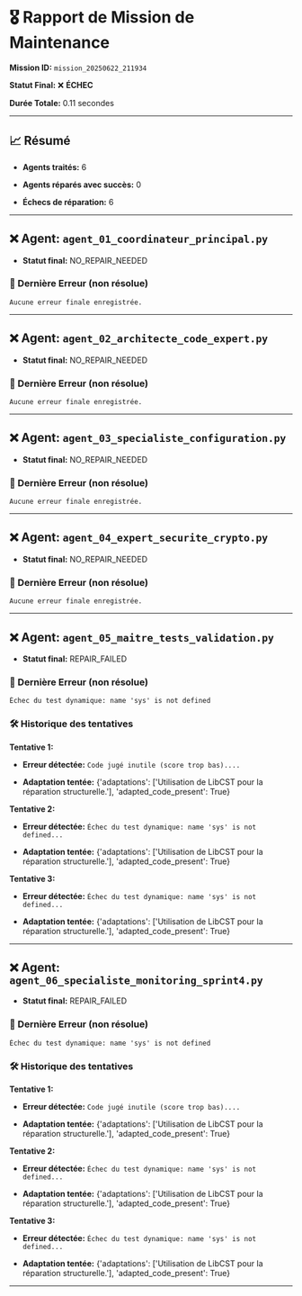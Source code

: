# 🎖️ Rapport de Mission de Maintenance

**Mission ID:** `mission_20250622_211934`

**Statut Final:** ❌ **ÉCHEC**

**Durée Totale:** 0.11 secondes

---

## 📈 Résumé

- **Agents traités:** 6

- **Agents réparés avec succès:** 0

- **Échecs de réparation:** 6

---

## ❌ Agent: `agent_01_coordinateur_principal.py`

- **Statut final:** NO_REPAIR_NEEDED

### 🛑 Dernière Erreur (non résolue)

```
Aucune erreur finale enregistrée.
```

---

## ❌ Agent: `agent_02_architecte_code_expert.py`

- **Statut final:** NO_REPAIR_NEEDED

### 🛑 Dernière Erreur (non résolue)

```
Aucune erreur finale enregistrée.
```

---

## ❌ Agent: `agent_03_specialiste_configuration.py`

- **Statut final:** NO_REPAIR_NEEDED

### 🛑 Dernière Erreur (non résolue)

```
Aucune erreur finale enregistrée.
```

---

## ❌ Agent: `agent_04_expert_securite_crypto.py`

- **Statut final:** NO_REPAIR_NEEDED

### 🛑 Dernière Erreur (non résolue)

```
Aucune erreur finale enregistrée.
```

---

## ❌ Agent: `agent_05_maitre_tests_validation.py`

- **Statut final:** REPAIR_FAILED

### 🛑 Dernière Erreur (non résolue)

```
Échec du test dynamique: name 'sys' is not defined
```

### 🛠️ Historique des tentatives

**Tentative 1:**

- **Erreur détectée:** `Code jugé inutile (score trop bas)....`

- **Adaptation tentée:** {'adaptations': ['Utilisation de LibCST pour la réparation structurelle.'], 'adapted_code_present': True}

**Tentative 2:**

- **Erreur détectée:** `Échec du test dynamique: name 'sys' is not defined...`

- **Adaptation tentée:** {'adaptations': ['Utilisation de LibCST pour la réparation structurelle.'], 'adapted_code_present': True}

**Tentative 3:**

- **Erreur détectée:** `Échec du test dynamique: name 'sys' is not defined...`

- **Adaptation tentée:** {'adaptations': ['Utilisation de LibCST pour la réparation structurelle.'], 'adapted_code_present': True}

---

## ❌ Agent: `agent_06_specialiste_monitoring_sprint4.py`

- **Statut final:** REPAIR_FAILED

### 🛑 Dernière Erreur (non résolue)

```
Échec du test dynamique: name 'sys' is not defined
```

### 🛠️ Historique des tentatives

**Tentative 1:**

- **Erreur détectée:** `Code jugé inutile (score trop bas)....`

- **Adaptation tentée:** {'adaptations': ['Utilisation de LibCST pour la réparation structurelle.'], 'adapted_code_present': True}

**Tentative 2:**

- **Erreur détectée:** `Échec du test dynamique: name 'sys' is not defined...`

- **Adaptation tentée:** {'adaptations': ['Utilisation de LibCST pour la réparation structurelle.'], 'adapted_code_present': True}

**Tentative 3:**

- **Erreur détectée:** `Échec du test dynamique: name 'sys' is not defined...`

- **Adaptation tentée:** {'adaptations': ['Utilisation de LibCST pour la réparation structurelle.'], 'adapted_code_present': True}

---
